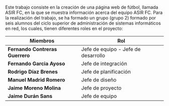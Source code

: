 Este trabajo consiste en la creación de una página web de fútbol, llamada ASIR FC, en la que se muestra información acerca del equipo ASIR FC.
Para la realización del trabajo, se ha formado un grupo (grupo 2) formado por seis alumnos del ciclo superior de administración de sistemas informáticos en red, los cuales, tienen diferentes roles en el proyecto:

| Miembros | Rol| 
| --- | --- 
| **Fernando Contreras Guerrero** | Jefe de equipo - Jefe de desarrollo | 
| **Fernando Garcia Ayoso** | Jefe de integración |
| **Rodrigo Díaz Brenes** | Jefe de planificación |
| **Manuel Madrid Romero** | Jefe de diseño|
| **Jaime Moreno Molina** | Jefe de proyecto |
| **Jaime Durán Sans** | Jefe de equipo | 
